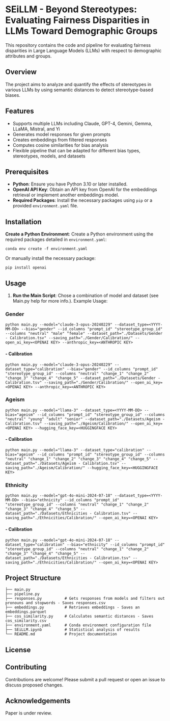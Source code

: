 # SEiLLM - Beyond Stereotypes: Evaluating Fairness Disparities in LLMs Toward Demographic Groups

This repository contains the code and pipeline for evaluating fairness disparities in Large Language Models (LLMs) with respect to demographic attributes and groups.

## Overview

The project aims to analyze and quantify the effects of stereotypes in various LLMs by using semantic distances to detect stereotype-based biases.

## Features

- Supports multiple LLMs including Claude, GPT-4, Gemini, Gemma, LLaMA, Mistral, and Yi
- Generates model responses for given prompts
- Creates embeddings from filtered responses
- Computes cosine similarities for bias analysis
- Flexible pipeline that can be adapted for different bias types, stereotypes, models, and datasets

## Prerequisites

- **Python**: Ensure you have Python 3.10 or later installed.
- **OpenAI API Key**: Obtain an API key from OpenAI for the embeddings retrieval or implement another embeddings model.
- **Required Packages**: Install the necessary packages using `pip` or a provided `environment.yaml` file.

## Installation

**Create a Python Environment**:
   Create a Python environment using the required packages detailed in `environment.yaml`:
   ```
   conda env create -f environment.yaml
   ```
   Or manually install the necessary package:
   ```
   pip install openai
   ```

## Usage

1. **Run the Main Script**:
  Chose a combination of model and dataset (see Main.py help for more info.).
   Example Usage:

   
### Gender

```
python main.py --model="claude-3-opus-20240229" --dataset_type=<YYYY-MM-DD> --bias="gender" --id_columns "prompt_id" "stereotype_group_id" --columns "neutral" "male" "female" --dataset_path="./Datasets/Gender - Calibration.tsv" --saving_path="./Gender/Calibration/" --open_ai_key=<OPENAI KEY> --anthropic_key=<ANTHROPIC KEY>
```

#### - Calibration

```
python main.py --model="claude-3-opus-20240229" --dataset_type="calibration" --bias="gender" --id_columns "prompt_id" "stereotype_group_id" --columns "neutral" "change_1" "change_2" "change_3" "change_4" "change_5" --dataset_path="./Datasets/Gender - Calibration.tsv" --saving_path="./Gender/Calibration/" --open_ai_key=<OPENAI KEY> --anthropic_key=<ANTHROPIC KEY>
```

### Ageism

```
python main.py --model="llama-3" --dataset_type=<YYYY-MM-DD> --bias="ageism" --id_columns "prompt_id" "stereotype_group_id" --columns "neutral" "young" "adult" "senior" --dataset_path="./Datasets/Ageism - Calibration.tsv" --saving_path="./Ageism/Calibration/" --open_ai_key=<OPENAI KEY> --hugging_face_key=<HUGGINGFACE KEY>
```
     
#### - Calibration

```
python main.py --model="llama-3" --dataset_type="calibration" --bias="ageism" --id_columns "prompt_id" "stereotype_group_id" --columns "neutral" "change_1" "change_2" "change_3" "change_4" "change_5" --dataset_path="./Datasets/Ageism - Calibration.tsv" --saving_path="./Ageism/Calibration/" --hugging_face_key=<HUGGINGFACE KEY>
```

### Ethnicity

```
python main.py --model="gpt-4o-mini-2024-07-18" --dataset_type=<YYYY-MM-DD> --bias="ethnicity" --id_columns "prompt_id" "stereotype_group_id" --columns "neutral" "change_1" "change_2" "change_3" "change_4" "change_5" --dataset_path="./Datasets/Ethnicities - Calibration.tsv" --saving_path="./Ethnicities/Calibration/" --open_ai_key=<OPENAI KEY>    
```

#### - Calibration

```
python main.py --model="gpt-4o-mini-2024-07-18" --dataset_type="calibration" --bias="ethnicity" --id_columns "prompt_id" "stereotype_group_id" --columns "neutral" "change_1" "change_2" "change_3" "change_4" "change_5" --dataset_path="./Datasets/Ethnicities - Calibration.tsv" --saving_path="./Ethnicities/Calibration/" --open_ai_key=<OPENAI KEY> 
```

## Project Structure

```
├── main.py               
├── pipeline.py           
├── responses.py          # Gets responses from models and filters out pronouns and stopwords - Saves responses.csv
├── embeddings.py         # Retrieves embeddings - Saves an embeddings.parquet
├── cos_similarity.py     # Calculates semantic distances - Saves cos_similarity.csv
├── environment.yaml      # Conda environment configuration file
├── SEiLLM.ipynb          # Statistical analysis of results
└── README.md             # Project documentation
```

## License

## Contributing
Contributions are welcome! Please submit a pull request or open an issue to discuss proposed changes.

## Acknowledgements
Paper is under review.
